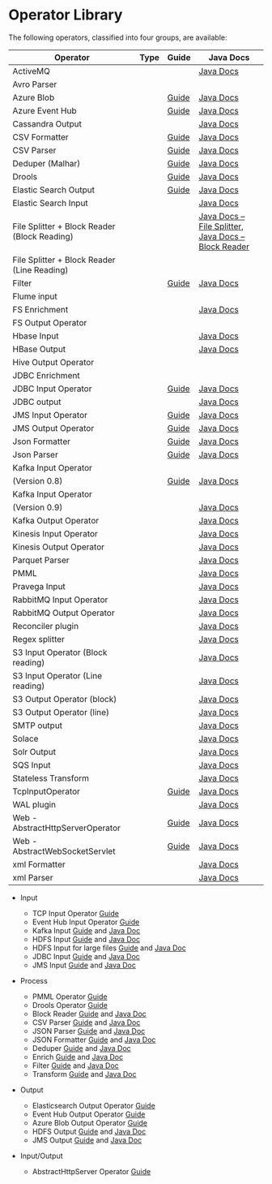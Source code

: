 Operator Library
================

The following operators, classified into four groups, are available:

| **Operator** | **Type** | **Guide** | **Java Docs** |
| --- | --- | --- | --- |
| ActiveMQ |   |   | [Java Docs](https://www.datatorrent.com/docs/saarang/apidocs/latest/com/datatorrent/activemq/AbstractActiveMQInputOperator.html)|
| Avro Parser |   |   |   |
| Azure Blob |   | [Guide](operators/azure\_blob.md) | [Java Docs](https://www.datatorrent.com/docs/saarang/apidocs/latest/com/datatorrent/azure/blob/package-summary.html)|
| Azure Event Hub |   | [Guide](operators/eventhuboutput.md) | [Java Docs]( https://www.datatorrent.com/docs/saarang/apidocs/latest/com/datatorrent/azure/eventhub/package-summary.html)
| Cassandra Output |   |   | [Java Docs](https://www.datatorrent.com/docs/dt-malhar/apidocs/latest/com/datatorrent/contrib/cassandra/CassandraPOJOOutputOperator.html) |
| CSV Formatter |   | [Guide](http://apex.apache.org/docs/malhar/operators/csvformatter/) | [Java Docs](https://www.datatorrent.com/docs/dt-malhar/apidocs/latest/com/datatorrent/contrib/formatter/CsvFormatter.html) |
| CSV Parser |   | [Guide](http://apex.apache.org/docs/malhar/operators/csvParserOperator/) | [Java Docs](https://www.datatorrent.com/docs/dt-malhar/apidocs/latest/com/datatorrent/contrib/parser/AbstractCsvParser.html) |
| Deduper (Malhar) |   | [Guide](operators/deduper.md) | [Java Docs](https://www.datatorrent.com/docs/dt-malhar/apidocs/latest/org/apache/apex/malhar/lib/dedup/AbstractDeduper.html) |
| Drools |   | [Guide](operators/drools\_operator.md) | [Java Docs](https://www.datatorrent.com/docs/saarang/apidocs/latest/com/datatorrent/drools/operator/DroolsOperator.html) |
| Elastic Search Output |   | [Guide](operators/elasticsearch.md) | [Java Docs](https://www.datatorrent.com/docs/dt-malhar/apidocs/latest/com/datatorrent/contrib/elasticsearch/AbstractElasticSearchOutputOperator.html) |
| Elastic Search Input |   |   | [Java Docs](https://www.datatorrent.com/docs/dt-malhar/apidocs/latest/com/datatorrent/contrib/elasticsearch/AbstractElasticSearchInputOperator.html) |
| File Splitter + Block Reader (Block Reading) |   |   | [Java Docs – File Splitter]( https://www.datatorrent.com/docs/dt-malhar/apidocs/latest/com/datatorrent/lib/io/fs/AbstractFileSplitter.html), [Java Docs – Block Reader]( https://www.datatorrent.com/docs/dt-malhar/apidocs/latest/com/datatorrent/lib/io/block/AbstractBlockReader.html) |
| File Splitter + Block Reader (Line Reading) |   |   |   |
| Filter |   | [Guide](http://apex.apache.org/docs/malhar/operators/filter/) | [Java Docs]( https://www.datatorrent.com/docs/dt-malhar/apidocs/latest/com/datatorrent/lib/util/JavaScriptFilterOperator.html) |
| Flume input |   |   |   |
| FS Enrichment |   |   | [Java Docs]( https://www.datatorrent.com/docs/saarang/apidocs/latest/com/datatorrent/operators/fs/RepeatableLineByLineReader.html) |
| FS Output Operator |   |   |   |
| Hbase Input |   |   | [Java Docs](https://www.datatorrent.com/docs/dt-malhar/apidocs/latest/com/datatorrent/contrib/couchbase/AbstractCouchBaseInputOperator.html) |
| HBase Output |   |   | [Java Docs](https://www.datatorrent.com/docs/dt-malhar/apidocs/latest/com/datatorrent/contrib/couchbase/AbstractCouchBaseOutputOperator.html) |
| Hive Output Operator |   |   |   |
| JDBC Enrichment |   |   |   |
| JDBC Input Operator |   | [Guide](https://github.com/apache/apex-malhar/blob/master/docs/operators/jdbcPollInputOperator.md) | [Java Docs](https://www.datatorrent.com/docs/dt-malhar/apidocs/latest/com/datatorrent/lib/db/jdbc/AbstractJdbcInputOperator.html) |
| JDBC output |   |   | [Java Docs](https://www.datatorrent.com/docs/dt-malhar/apidocs/latest/com/datatorrent/lib/db/jdbc/AbstractJdbcPOJOOutputOperator.html) |
| JMS Input Operator |   | [Guide](http://apex.apache.org/docs/malhar/operators/jmsInputOperator/) | [Java Docs](https://www.datatorrent.com/docs/dt-malhar/apidocs/latest/com/datatorrent/lib/io/jms/AbstractJMSInputOperator.html) |
| JMS Output Operator |   | [Guide](http://apex.apache.org/docs/malhar/operators/jmsMultiPortOutputOperator/) | [Java Docs](https://www.datatorrent.com/docs/dt-malhar/apidocs/latest/com/datatorrent/lib/io/jms/AbstractJMSOutputOperator.html) |
| Json Formatter |   | [Guide](http://apex.apache.org/docs/malhar/operators/jsonFormatter/) | [Java Docs](https://www.datatorrent.com/docs/dt-malhar/apidocs/latest/com/datatorrent/lib/formatter/JsonFormatter.html) |
| Json Parser |   | [Guide](http://apex.apache.org/docs/malhar/operators/jsonParser/) | [Java Docs](https://www.datatorrent.com/docs/dt-malhar/apidocs/latest/com/datatorrent/contrib/parser/JsonParser.html) |
| Kafka Input Operator
(Version 0.8) |   | [Guide](operators/kafkaInputOperator.md) | [Java Docs](https://www.datatorrent.com/docs/dt-malhar/apidocs/latest/com/datatorrent/contrib/kafka/KafkaSinglePortStringInputOperator.html) |
| Kafka Input Operator
(Version 0.9) |   |   | [Java Docs]() |
| Kafka Output Operator |   |   | [Java Docs](https://www.datatorrent.com/docs/dt-malhar/apidocs/latest/com/datatorrent/contrib/kafka/AbstractKafkaOutputOperator.html) |
| Kinesis Input Operator |   |   | [Java Docs](https://www.datatorrent.com/docs/dt-malhar/apidocs/latest/com/datatorrent/contrib/kinesis/AbstractKinesisInputOperator.html) |
| Kinesis Output Operator |   |   | [Java Docs](https://www.datatorrent.com/docs/dt-malhar/apidocs/latest/com/datatorrent/contrib/kinesis/AbstractKinesisOutputOperator.html) |
| Parquet Parser |   |   | [Java Docs](https://www.datatorrent.com/docs/dt-malhar/apidocs/latest/com/datatorrent/contrib/parquet/AbstractParquetFileReader.html) |
| PMML |   |   | [Java Docs](https://www.datatorrent.com/docs/saarang/apidocs/latest/com/datatorrent/pmml/operator/AbstractPMMLScoringOperator.html) |
| Pravega Input |   |   | [Java Docs](https://www.datatorrent.com/docs/saarang/apidocs/latest/com/datatorrent/pravega/AbstractPravegaInputOperator.html) |
| RabbitMQ Input Operator |   |   | [Java Docs](https://www.datatorrent.com/docs/dt-malhar/apidocs/latest/com/datatorrent/contrib/rabbitmq/AbstractRabbitMQInputOperator.html) |
| RabbitMQ Output Operator |   |   | [Java Docs](https://www.datatorrent.com/docs/dt-malhar/apidocs/latest/com/datatorrent/contrib/rabbitmq/AbstractRabbitMQOutputOperator.html) |
| Reconciler plugin |   |   | [Java Docs]() |
| Regex splitter |   |   | [Java Docs]() |
| S3 Input Operator (Block reading) |   |   | [Java Docs](https://www.datatorrent.com/docs/dt-malhar/apidocs/latest/com/datatorrent/lib/io/fs/S3InputModule.html) |
| S3 Input Operator (Line reading) |   |   | [Java Docs]() |
| S3 Output Operator (block) |   |   | [Java Docs]() |
| S3 Output Operator (line) |   |   | [Java Docs]() |
| SMTP output |   |   | [Java Docs](https://www.datatorrent.com/docs/dt-malhar/apidocs/latest/com/datatorrent/lib/io/SmtpOutputOperator.html) |
| Solace |   |   | [Java Docs]() |
| Solr Output |   |   | [Java Docs](https://www.datatorrent.com/docs/dt-malhar/apidocs/latest/com/datatorrent/contrib/solr/AbstractSolrOutputOperator.html) |
| SQS Input |   |   | [Java Docs]() |
| Stateless Transform |   |   | [Java Docs]() |
| TcpInputOperator |   | [Guide](operators/tcpinputoperator.md) | [Java Docs](https://www.datatorrent.com/docs/saarang/apidocs/latest/com/datatorrent/web/TcpInputOperator.html) |
| WAL plugin |   |   | [Java Docs]() |
| Web - AbstractHttpServerOperator |   | [Guide](operators/abstracthttpserver.md) | [Java Docs](https://www.datatorrent.com/docs/saarang/apidocs/latest/com/datatorrent/web/AbstractHttpServerOperator.html) |
| Web - AbstractWebSocketServlet |   | [Guide](operators/abstracthttpserver.md) | [Java Docs]( https://www.datatorrent.com/docs/saarang/apidocs/latest/com/datatorrent/web/AbstractWebSocketServlet.html) |
| xml Formatter |   |   | [Java Docs](https://www.datatorrent.com/docs/dt-malhar/apidocs/latest/com/datatorrent/lib/formatter/XmlFormatter.html) |
| xml Parser |   |   | [Java Docs](https://www.datatorrent.com/docs/dt-malhar/apidocs/latest/com/datatorrent/lib/parser/XmlParser.html) |

- Input
    + TCP Input Operator [Guide](operators/tcpinputoperator.md)
    + Event Hub Input Operator [Guide](operators/eventhubinput.md)
    + Kafka Input [Guide](http://apex.apache.org/docs/malhar/operators/kafkaInputOperator/)
      and [Java Doc](https://ci.apache.org/projects/apex-malhar/apex-malhar-javadoc-release-3.6/com/datatorrent/contrib/kafka/KafkaSinglePortStringInputOperator.html)
    + HDFS Input [Guide](http://apex.apache.org/docs/malhar/operators/fsInputOperator/)
      and [Java Doc](https://ci.apache.org/projects/apex-malhar/apex-malhar-javadoc-release-3.6/com/datatorrent/demos/wordcount/LineReader.html)
    + HDFS Input for large files [Guide](http://apex.apache.org/docs/malhar/operators/file_splitter/)
      and [Java Doc](https://ci.apache.org/projects/apex-malhar/apex-malhar-javadoc-release-3.6/com/datatorrent/lib/io/fs/FileSplitter.html)
    + JDBC Input [Guide](https://github.com/apache/apex-malhar/blob/master/docs/operators/jdbcPollInputOperator.md)
       and [Java Doc](https://ci.apache.org/projects/apex-malhar/apex-malhar-javadoc-release-3.6/com/datatorrent/lib/db/jdbc/JdbcPollInputOperator.html)
    + JMS Input [Guide](http://apex.apache.org/docs/malhar/operators/jmsInputOperator/)
      and [Java Doc](https://ci.apache.org/projects/apex-malhar/apex-malhar-javadoc-release-3.6/com/datatorrent/lib/io/jms/JMSStringInputOperator.html)

- Process
    + PMML Operator [Guide](operators/PMML_operator.md)
    + Drools Operator [Guide](operators/drools_operator.md)
    + Block Reader [Guide](http://apex.apache.org/docs/malhar/operators/block_reader/)
      and [Java Doc](https://ci.apache.org/projects/apex-malhar/apex-malhar-javadoc-release-3.6/com/datatorrent/contrib/parser/AbstractBlockReader.html)
    + CSV Parser [Guide](http://apex.apache.org/docs/malhar/operators/csvParserOperator/)
      and [Java Doc](https://ci.apache.org/projects/apex-malhar/apex-malhar-javadoc-release-3.6/com/datatorrent/contrib/parser/CsvParser.html)
    + JSON Parser [Guide](http://apex.apache.org/docs/malhar/operators/jsonParser/)
      and [Java Doc](https://ci.apache.org/projects/apex-malhar/apex-malhar-javadoc-release-3.6/com/datatorrent/contrib/parser/JsonParser.html)
    + JSON Formatter  [Guide](http://apex.apache.org/docs/malhar/operators/jsonFormatter/)
      and [Java Doc](https://ci.apache.org/projects/apex-malhar/apex-malhar-javadoc-release-3.6/com/datatorrent/lib/formatter/JsonFormatter.html)
    + Deduper  [Guide](http://apex.apache.org/docs/malhar/operators/deduper/)
      and [Java Doc](https://ci.apache.org/projects/apex-malhar/apex-malhar-javadoc-release-3.6/org/apache/apex/malhar/lib/dedup/AbstractDeduper.html)
    + Enrich [Guide](http://apex.apache.org/docs/malhar/operators/enricher/)
      and [Java Doc](https://ci.apache.org/projects/apex-malhar/apex-malhar-javadoc-release-3.6/com/datatorrent/contrib/enrich/AbstractEnricher.html)
    + Filter  [Guide](http://apex.apache.org/docs/malhar/operators/filter/)
      and [Java Doc](https://ci.apache.org/projects/apex-malhar/apex-malhar-javadoc-release-3.6/com/datatorrent/lib/filter/FilterOperator.html)
    + Transform  [Guide](http://apex.apache.org/docs/malhar/operators/transform/)
      and [Java Doc](https://ci.apache.org/projects/apex-malhar/apex-malhar-javadoc-release-3.6/com/datatorrent/lib/filter/TransformOperator.html)

- Output
    + Elasticsearch Output Operator [Guide](operators/elasticsearch.md)
    + Event Hub Output Operator [Guide](operators/eventhuboutput.md)
    + Azure Blob Output Operator [Guide](operators/azure_blob.md)
    + HDFS Output [Guide](http://apex.apache.org/docs/malhar/operators/file_output)
      and [Java Doc](https://ci.apache.org/projects/apex-malhar/apex-malhar-javadoc-release-3.6/com/datatorrent/lib/io/fs/AbstractFileOutputOperator.html)
    + JMS Output [Guide](http://apex.apache.org/docs/malhar/operators/jmsMultiPortOutputOperator/)
      and [Java Doc](https://ci.apache.org/projects/apex-malhar/apex-malhar-javadoc-release-3.6/com/datatorrent/lib/io/jms/JMSMultiPortOutputOperator.html)

- Input/Output
    + AbstractHttpServer Operator [Guide](operators/abstracthttpserver.md)
